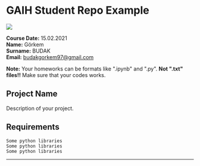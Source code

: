 # GAIH Student Repo Example
![](img/logo.png)

**Course Date:** 15.02.2021  
**Name:** Görkem    
**Surname:** BUDAK  
**Email:** budakgorkem97@gmail.com  

**Note:** Your homeworks can be formats like ".ipynb" and ".py". **Not ".txt" files!!** Make sure that your codes works.  

## Project Name
Description of your project.

## Requirements
```
Some python libraries
Some python libraries
Some python libraries
```
---


